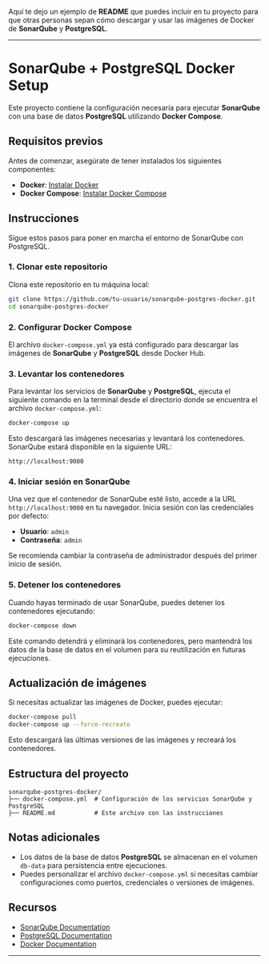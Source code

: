 Aquí te dejo un ejemplo de **README** que puedes incluir en tu proyecto para que otras personas sepan cómo descargar y usar las imágenes de Docker de **SonarQube** y **PostgreSQL**.

---

# SonarQube + PostgreSQL Docker Setup

Este proyecto contiene la configuración necesaria para ejecutar **SonarQube** con una base de datos **PostgreSQL** utilizando **Docker Compose**.

## Requisitos previos

Antes de comenzar, asegúrate de tener instalados los siguientes componentes:

- **Docker**: [Instalar Docker](https://docs.docker.com/get-docker/)
- **Docker Compose**: [Instalar Docker Compose](https://docs.docker.com/compose/install/)

## Instrucciones

Sigue estos pasos para poner en marcha el entorno de SonarQube con PostgreSQL.

### 1. Clonar este repositorio

Clona este repositorio en tu máquina local:

```bash
git clone https://github.com/tu-usuario/sonarqube-postgres-docker.git
cd sonarqube-postgres-docker
```

### 2. Configurar Docker Compose

El archivo `docker-compose.yml` ya está configurado para descargar las imágenes de **SonarQube** y **PostgreSQL** desde Docker Hub.

### 3. Levantar los contenedores

Para levantar los servicios de **SonarQube** y **PostgreSQL**, ejecuta el siguiente comando en la terminal desde el directorio donde se encuentra el archivo `docker-compose.yml`:

```bash
docker-compose up
```

Esto descargará las imágenes necesarias y levantará los contenedores. SonarQube estará disponible en la siguiente URL:

```
http://localhost:9000
```

### 4. Iniciar sesión en SonarQube

Una vez que el contenedor de SonarQube esté listo, accede a la URL `http://localhost:9000` en tu navegador. Inicia sesión con las credenciales por defecto:

- **Usuario**: `admin`
- **Contraseña**: `admin`

Se recomienda cambiar la contraseña de administrador después del primer inicio de sesión.

### 5. Detener los contenedores

Cuando hayas terminado de usar SonarQube, puedes detener los contenedores ejecutando:

```bash
docker-compose down
```

Este comando detendrá y eliminará los contenedores, pero mantendrá los datos de la base de datos en el volumen para su reutilización en futuras ejecuciones.

## Actualización de imágenes

Si necesitas actualizar las imágenes de Docker, puedes ejecutar:

```bash
docker-compose pull
docker-compose up --force-recreate
```

Esto descargará las últimas versiones de las imágenes y recreará los contenedores.

## Estructura del proyecto

```plaintext
sonarqube-postgres-docker/
├── docker-compose.yml  # Configuración de los servicios SonarQube y PostgreSQL
├── README.md           # Este archivo con las instrucciones
```

## Notas adicionales

- Los datos de la base de datos **PostgreSQL** se almacenan en el volumen `db-data` para persistencia entre ejecuciones.
- Puedes personalizar el archivo `docker-compose.yml` si necesitas cambiar configuraciones como puertos, credenciales o versiones de imágenes.

## Recursos

- [SonarQube Documentation](https://docs.sonarqube.org/)
- [PostgreSQL Documentation](https://www.postgresql.org/docs/)
- [Docker Documentation](https://docs.docker.com/)

---
